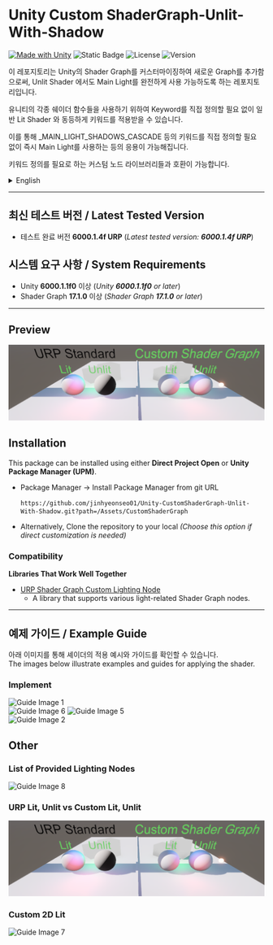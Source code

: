 # Unity Custom ShaderGraph-Unlit-With-Shadow
[![Made with Unity](https://img.shields.io/badge/Made%20with-Unity-57b9d3.svg?style=flat&logo=unity)](https://unity3d.com)
![Static Badge](https://img.shields.io/badge/pipeline-URP-5CB5CC?style=flat)
![License](https://img.shields.io/github/license/jinhyeonseo01/Unity-CustomShaderGraph-Unlit-With-ShadowLight)
![Version](https://img.shields.io/github/v/release/jinhyeonseo01/Unity-CustomShaderGraph-Unlit-With-ShadowLight)  


이 레포지토리는 Unity의 Shader Graph를 커스터마이징하여 새로운 Graph를 추가함으로써, Unlit Shader 에서도 Main Light를 완전하게 사용 가능하도록 하는 레포지토리입니다.  

유니티의 각종 쉐이더 함수들을 사용하기 위하여 Keyword를 직접 정의할 필요 없이 일반 Lit Shader 와 동등하게 키워드를 적용받을 수 있습니다.  

이를 통해 _MAIN_LIGHT_SHADOWS_CASCADE 등의 키워드를 직접 정의할 필요 없이 즉시 Main Light를 사용하는 등의 응용이 가능해집니다.  

키워드 정의를 필요로 하는 커스텀 노드 라이브러리들과 호환이 가능합니다.  

<details>  
  <summary>English</summary>  

This repository extends Unity's Shader Graph capabilities through custom graph implementation, enabling full and seamless integration of Main Light functionality even within Unlit shaders.

The solution provides automatic access to Unity shader functions and keywords comparable to standard Lit Shaders, eliminating the need for manual keyword declarations like _MAIN_LIGHT_SHADOWS_CASCADE.

This implementation allows immediate utilization of Main Light features while maintaining compatibility with Unity's rendering pipeline. The architecture ensures native-level interoperability with custom node libraries that require predefined keyword configurations.

</details>

* * *

## 최신 테스트 버전 / Latest Tested Version  
- 테스트 완료 버전 **6000.1.4f URP** (*Latest tested version: **6000.1.4f URP***)  

## 시스템 요구 사항 / System Requirements

- Unity **6000.1.1f0** 이상 (*Unity **6000.1.1f0** or later*)  
- Shader Graph **17.1.0** 이상 (*Shader Graph **17.1.0** or later*)  

* * *

## Preview

![Guide Image 3](./docs/Guide_3.png) 

## Installation

This package can be installed using either **Direct Project Open** or **Unity Package Manager (UPM)**.  

  - Package Manager →  Install Package Manager from git URL
    ``` text
    https://github.com/jinhyeonseo01/Unity-CustomShaderGraph-Unlit-With-Shadow.git?path=/Assets/CustomShaderGraph
    ```
  - Alternatively, Clone the repository to your local
    *(Choose this option if direct customization is needed)*  

### Compatibility  

**Libraries That Work Well Together**  
 - [URP Shader Graph Custom Lighting Node](https://github.com/Cyanilux/URP_ShaderGraphCustomLighting)
   - A library that supports various light-related Shader Graph nodes.  

* * *

## 예제 가이드 / Example Guide

아래 이미지를 통해 셰이더의 적용 예시와 가이드를 확인할 수 있습니다.  
The images below illustrate examples and guides for applying the shader.

### Implement
![Guide Image 1](./docs/Guide_1.png)  
![Guide Image 6](./docs/Guide_6.png)
![Guide Image 5](./docs/Guide_5.png)  
![Guide Image 2](./docs/Guide_2.png)

## Other

### List of Provided Lighting Nodes
![Guide Image 8](./docs/Guide_8.png)  

### URP Lit, Unlit vs Custom Lit, Unlit
![Guide Image 3](./docs/Guide_3.png)  

### Custom 2D Lit
![Guide Image 7](./docs/Guide_7.png)  